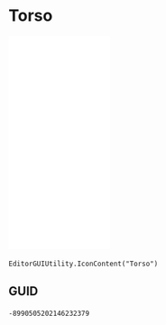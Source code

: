 # Torso
![](/img/Torso.png)

``` CSharp
EditorGUIUtility.IconContent("Torso")
```
## GUID
```
-8990505202146232379
```
